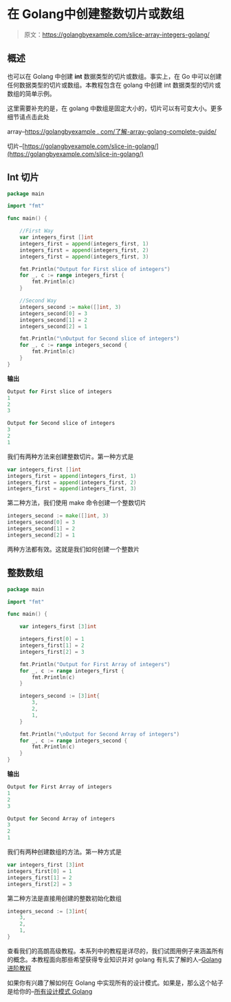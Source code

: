 # 在 Golang中创建整数切片或数组

> 原文：<https://golangbyexample.com/slice-array-integers-golang/>

## **概述**

也可以在 Golang 中创建 **int** 数据类型的切片或数组。事实上，在 Go 中可以创建任何数据类型的切片或数组。本教程包含在 golang 中创建 int 数据类型的切片或数组的简单示例。

这里需要补充的是，在 golang 中数组是固定大小的，切片可以有可变大小。更多细节请点击此处

array–[https://golangbyexample . com/了解-array-golang-complete-guide/](https://golangbyexample.com/understanding-array-golang-complete-guide/)

切片–[https://golangbyexample.com/slice-in-golang/](https://golangbyexample.com/slice-in-golang/)

## **Int 切片**

```go
package main

import "fmt"

func main() {

	//First Way
	var integers_first []int
	integers_first = append(integers_first, 1)
	integers_first = append(integers_first, 2)
	integers_first = append(integers_first, 3)

	fmt.Println("Output for First slice of integers")
	for _, c := range integers_first {
		fmt.Println(c)
	}

	//Second Way
	integers_second := make([]int, 3)
	integers_second[0] = 3
	integers_second[1] = 2
	integers_second[2] = 1

	fmt.Println("\nOutput for Second slice of integers")
	for _, c := range integers_second {
		fmt.Println(c)
	}
}
```

**输出**

```go
Output for First slice of integers
1
2
3

Output for Second slice of integers
3
2
1
```

我们有两种方法来创建整数切片。第一种方式是

```go
var integers_first []int
integers_first = append(integers_first, 1)
integers_first = append(integers_first, 2)
integers_first = append(integers_first, 3)
```

第二种方法，我们使用 make 命令创建一个整数切片

```go
integers_second := make([]int, 3)
integers_second[0] = 3
integers_second[1] = 2
integers_second[2] = 1
```

两种方法都有效。这就是我们如何创建一个整数片

## **整数数组**

```go
package main

import "fmt"

func main() {

	var integers_first [3]int

	integers_first[0] = 1
	integers_first[1] = 2
	integers_first[2] = 3

	fmt.Println("Output for First Array of integers")
	for _, c := range integers_first {
		fmt.Println(c)
	}

	integers_second := [3]int{
		3,
		2,
		1,
	}

	fmt.Println("\nOutput for Second Array of integers")
	for _, c := range integers_second {
		fmt.Println(c)
	}
}
```

**输出**

```go
Output for First Array of integers
1
2
3

Output for Second Array of integers
3
2
1
```

我们有两种创建数组的方法。第一种方式是

```go
var integers_first [3]int
integers_first[0] = 1
integers_first[1] = 2
integers_first[2] = 3
```

第二种方法是直接用创建的整数初始化数组

```go
integers_second := [3]int{
	3,
	2,
	1,
}
```

查看我们的高朗高级教程。本系列中的教程是详尽的，我们试图用例子来涵盖所有的概念。本教程面向那些希望获得专业知识并对 golang 有扎实了解的人–[Golang 进阶教程](https://golangbyexample.com/golang-comprehensive-tutorial/)

如果你有兴趣了解如何在 Golang 中实现所有的设计模式。如果是，那么这个帖子是给你的–[所有设计模式 Golang](https://golangbyexample.com/all-design-patterns-golang/)
